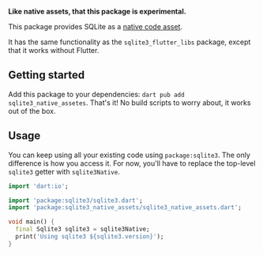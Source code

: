 __Like native assets, that this package is experimental.__

This package provides SQLite as a [native code asset](https://dart.dev/interop/c-interop#native-assets).

It has the same functionality as the `sqlite3_flutter_libs` package,
except that it works without Flutter.

## Getting started

Add this package to your dependencies: `dart pub add sqlite3_native_assetes`.
That's it! No build scripts to worry about, it works out of the box.

## Usage

You can keep using all your existing code using `package:sqlite3`.
The only difference is how you access it.
For now, you'll have to replace the top-level `sqlite3` getter
with `sqlite3Native`.

```dart
import 'dart:io';

import 'package:sqlite3/sqlite3.dart';
import 'package:sqlite3_native_assets/sqlite3_native_assets.dart';

void main() {
  final Sqlite3 sqlite3 = sqlite3Native;
  print('Using sqlite3 ${sqlite3.version}');
}
```
